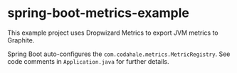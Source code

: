 # spring-boot-metrics-example
This example project uses Dropwizard Metrics to export JVM metrics to Graphite.  

Spring Boot auto-configures the `com.codahale.metrics.MetricRegistry`.  See code comments in `Application.java` for further details.
